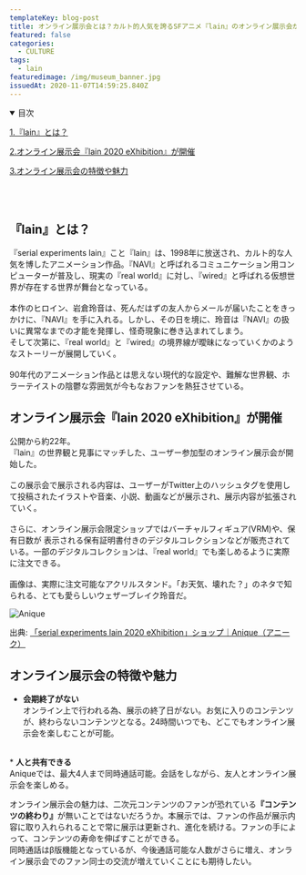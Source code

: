 ```yaml
---
templateKey: blog-post
title: オンライン展示会とは？カルト的人気を誇るSFアニメ『lain』のオンライン展示会が開催
featured: false
categories:
  - CULTURE
tags:
  - lain
featuredimage: /img/museum_banner.jpg
issuedAt: 2020-11-07T14:59:25.840Z
---
```

<details open><summary>目次</summary>

[1.『lain』とは？](#whats-lain)

[2.オンライン展示会『lain 2020 eXhibition』が開催](#lain-eXhibition)

[3.オンライン展示会の特徴や魅力](#online-eXhibition)

</details>

</br></br>

<div id="whats-lain">

## 『lain』とは？

『serial experiments lain』こと『lain』は、1998年に放送され、カルト的な人気を博したアニメーション作品。『NAVI』と呼ばれるコミュニケーション用コンピューターが普及し、現実の『real world』に対し、『wired』と呼ばれる仮想世界が存在する世界が舞台となっている。<br><br>
本作のヒロイン、岩倉玲音は、死んだはずの友人からメールが届いたことをきっかけに、『NAVI』を手に入れる。しかし、その日を境に、玲音は『NAVI』の扱いに異常なまでの才能を発揮し、怪奇現象に巻き込まれてしまう。<br>そして次第に、『real world』と『wired』の境界線が曖昧になっていくかのようなストーリーが展開していく。<br><br>90年代のアニメーション作品とは思えない現代的な設定や、難解な世界観、ホラーテイストの陰鬱な雰囲気が今もなおファンを熱狂させている。

<div id="#lain-eXhibition">

## オンライン展示会『lain 2020 eXhibition』が開催

公開から約22年。<br>『lain』の世界観と見事にマッチした、ユーザー参加型のオンライン展示会が開始した。<br><br>この展示会で展示される内容は、ユーザーがTwitter上のハッシュタグを使用して投稿されたイラストや音楽、小説、動画などが展示され、展示内容が拡張されていく。<br><br>
さらに、オンライン展示会限定ショップではバーチャルフィギュア(VRM)や、保有日数が
表示される保有証明書付きのデジタルコレクションなどが販売されている。一部のデジタルコレクションは、『real world』でも楽しめるように実際に注文できる。<br>
<br>
画像は、実際に注文可能なアクリルスタンド。「お天気、壊れた？」のネタで知られる、とても愛らしいウェザーブレイク玲音だ。

![Anique](/img/lain_stand.jpg "Anique")

出典: [「serial experiments lain 2020 eXhibition」ショップ｜Anique（アニーク）](https://lp.anique.jp/cp/lain02/)

<div id="#online-eXhibition">

## オンライン展示会の特徴や魅力

* <b>会期終了がない</b> <br>
オンライン上で行われる為、展示の終了日がない。お気に入りのコンテンツが、終わらないコンテンツとなる。24時間いつでも、どこでもオンライン展示会を楽しむことが可能。
<br>
* <b>人と共有できる</b> <br>
Aniqueでは、最大4人まで同時通話可能。会話をしながら、友人とオンライン展示会を楽しめる。<br>

オンライン展示会の魅力は、二次元コンテンツのファンが恐れている<b>『コンテンツの終わり』</b>が無いことではないだろうか。本展示では、ファンの作品が展示内容に取り入れられることで常に展示は更新され、進化を続ける。ファンの手によって、コンテンツの寿命を伸ばすことができる。<br>
同時通話はβ版機能となっているが、今後通話可能な人数がさらに増え、オンライン展示会でのファン同士の交流が増えていくことにも期待したい。